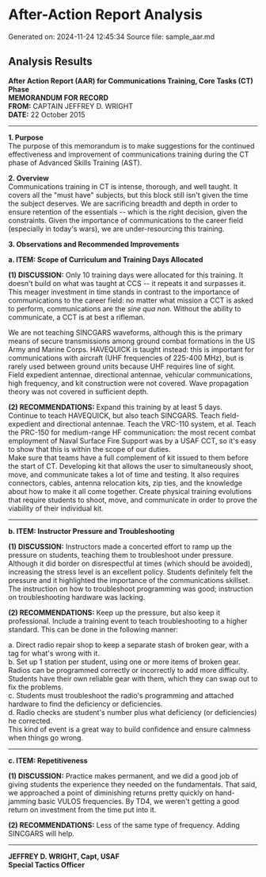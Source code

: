 # After-Action Report Analysis

Generated on: 2024-11-24 12:45:34
Source file: sample_aar.md

## Analysis Results

**After Action Report (AAR) for Communications Training, Core Tasks (CT) Phase**  
**MEMORANDUM FOR RECORD**  
**FROM:** CAPTAIN JEFFREY D. WRIGHT  
**DATE:** 22 October 2015  

---

**1. Purpose**  
The purpose of this memorandum is to make suggestions for the continued effectiveness and improvement of communications training during the CT phase of Advanced Skills Training (AST).

**2. Overview**  
Communications training in CT is intense, thorough, and well taught. It covers all the "must have" subjects, but this block still isn't given the time the subject deserves. We are sacrificing breadth and depth in order to ensure retention of the essentials -- which is the right decision, given the constraints. Given the importance of communications to the career field (especially in today's wars), we are under-resourcing this training.

**3. Observations and Recommended Improvements**  

**a. ITEM: Scope of Curriculum and Training Days Allocated**  

**(1) DISCUSSION:** Only 10 training days were allocated for this training. It doesn't build on what was taught at CCS -- it repeats it and surpasses it. This meager investment in time stands in contrast to the importance of communications to the career field: no matter what mission a CCT is asked to perform, communications are the *sine qua non*. Without the ability to communicate, a CCT is at best a rifleman.

We are not teaching SINCGARS waveforms, although this is the primary means of secure transmissions among ground combat formations in the US Army and Marine Corps. HAVEQUICK is taught instead: this is important for communications with aircraft (UHF frequencies of 225-400 MHz), but is rarely used between ground units because UHF requires line of sight.  
Field expedient antennae, directional antennae, vehicular communications, high frequency, and kit construction were not covered. Wave propagation theory was not covered in sufficient depth.

**(2) RECOMMENDATIONS:** Expand this training by at least 5 days.  
Continue to teach HAVEQUICK, but also teach SINCGARS. Teach field-expedient and directional antennae. Teach the VRC-110 system, et al. Teach the PRC-150 for medium-range HF communication: the most recent combat employment of Naval Surface Fire Support was by a USAF CCT, so it's easy to show that this is within the scope of our duties.  
Make sure that teams have a full complement of kit issued to them before the start of CT. Developing kit that allows the user to simultaneously shoot, move, and communicate takes a lot of time and testing. It also requires connectors, cables, antenna relocation kits, zip ties, and the knowledge about how to make it all come together. Create physical training evolutions that require students to shoot, move, and communicate in order to prove the viability of their individual kit.

---

**b. ITEM: Instructor Pressure and Troubleshooting**  

**(1) DISCUSSION:** Instructors made a concerted effort to ramp up the pressure on students, teaching them to troubleshoot under pressure. Although it did border on disrespectful at times (which should be avoided), increasing the stress level is an excellent policy. Students definitely felt the pressure and it highlighted the importance of the communications skillset.  
The instruction on how to troubleshoot programming was good; instruction on troubleshooting hardware was lacking.

**(2) RECOMMENDATIONS:** Keep up the pressure, but also keep it professional. Include a training event to teach troubleshooting to a higher standard. This can be done in the following manner:

a. Direct radio repair shop to keep a separate stash of broken gear, with a tag for what's wrong with it.  
b. Set up 1 station per student, using one or more items of broken gear. Radios can be programmed correctly or incorrectly to add more difficulty. Students have their own reliable gear with them, which they can swap out to fix the problems.  
c. Students must troubleshoot the radio's programming and attached hardware to find the deficiency or deficiencies.  
d. Radio checks are student's number plus what deficiency (or deficiencies) he corrected.  
This kind of event is a great way to build confidence and ensure calmness when things go wrong.

---

**c. ITEM: Repetitiveness**  

**(1) DISCUSSION:** Practice makes permanent, and we did a good job of giving students the experience they needed on the fundamentals. That said, we approached a point of diminishing returns pretty quickly on hand-jamming basic VULOS frequencies. By TD4, we weren't getting a good return on investment from the time put into it.

**(2) RECOMMENDATIONS:** Less of the same type of frequency. Adding SINCGARS will help.

---

**JEFFREY D. WRIGHT, Capt, USAF**  
**Special Tactics Officer**